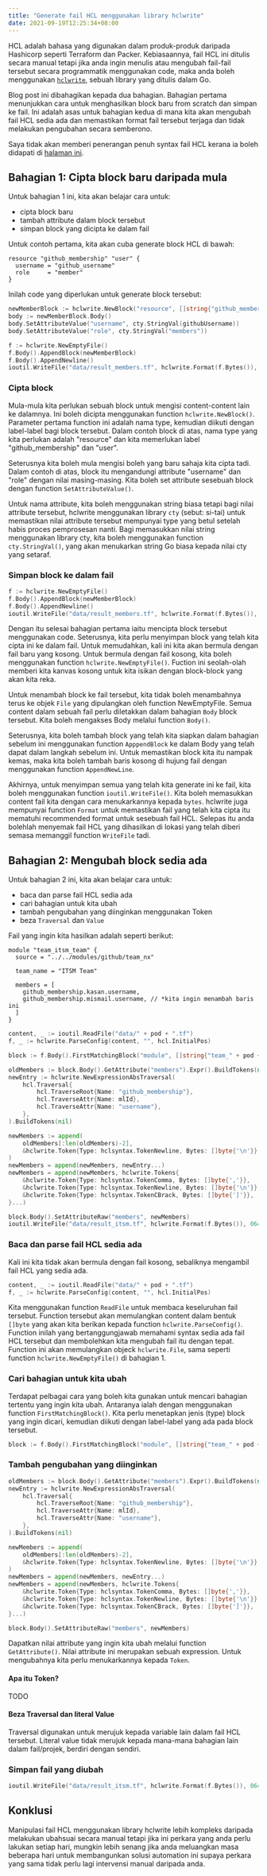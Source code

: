 ```yaml
---
title: "Generate fail HCL menggunakan library hclwrite"
date: 2021-09-19T12:25:34+08:00
---
```


HCL adalah bahasa yang digunakan dalam produk-produk daripada Hashicorp seperti Terraform dan Packer. Kebiasaannya, fail HCL ini ditulis secara manual tetapi jika anda ingin menulis atau mengubah fail-fail tersebut secara programmatik menggunakan code, maka anda boleh menggunakan [`hclwrite`](https://pkg.go.dev/github.com/hashicorp/hcl/v2@v2.10.1/hclwrite#Tokens), sebuah library yang ditulis dalam Go.

Blog post ini dibahagikan kepada dua bahagian. Bahagian pertama menunjukkan cara untuk menghasilkan block baru from scratch dan simpan ke fail. Ini adalah asas untuk bahagian kedua di mana kita akan mengubah fail HCL sedia ada dan memastikan format fail tersebut terjaga dan tidak melakukan pengubahan secara semberono.

Saya tidak akan memberi penerangan penuh syntax fail HCL kerana ia boleh didapati di [halaman ini](https://www.terraform.io/docs/language/syntax/configuration.html).


## Bahagian 1: Cipta block baru daripada mula

Untuk bahagian 1 ini, kita akan belajar cara untuk:

- cipta block baru
- tambah attribute dalam block tersebut
- simpan block yang dicipta ke dalam fail

Untuk contoh pertama, kita akan cuba generate block HCL di bawah:

```hcl
resource "github_membership" "user" {
  username = "github_username"
  role     = "member"
}
```

Inilah code yang diperlukan untuk generate block tersebut:

```go
newMemberBlock := hclwrite.NewBlock("resource", []string{"github_membership", mlId})
body := newMemberBlock.Body()
body.SetAttributeValue("username", cty.StringVal(githubUsername))
body.SetAttributeValue("role", cty.StringVal("members"))

f := hclwrite.NewEmptyFile()
f.Body().AppendBlock(newMemberBlock)
f.Body().AppendNewline()
ioutil.WriteFile("data/result_members.tf", hclwrite.Format(f.Bytes()), 0644)
```

### Cipta block

Mula-mula kita perlukan sebuah block untuk mengisi content-content lain ke dalamnya. Ini boleh dicipta menggunakan function `hclwrite.NewBlock()`. Parameter pertama function ini adalah nama type, kemudian diikuti dengan label-label bagi block tersebut. Dalam contoh block di atas, nama type yang kita perlukan adalah "resource" dan kita memerlukan label "github_membership" dan "user".

Seterusnya kita boleh mula mengisi boleh yang baru sahaja kita cipta tadi. Dalam contoh di atas, block itu mengandungi attribute "username" dan "role" dengan nilai masing-masing. Kita boleh set attribute sesebuah block dengan function `SetAttributeValue()`.

Untuk nama attribute, kita boleh menggunakan string biasa tetapi bagi nilai attribute tersebut, hclwrite menggunakan library `cty` (sebut: si-tai) untuk memastikan nilai attribute tersebut mempunyai type yang betul setelah habis proces pemprosesan nanti. Bagi memasukkan nilai string menggunakan library cty, kita boleh menggunakan function `cty.StringVal()`, yang akan menukarkan string Go biasa kepada nilai cty yang setaraf.

### Simpan block ke dalam fail

```go
f := hclwrite.NewEmptyFile()
f.Body().AppendBlock(newMemberBlock)
f.Body().AppendNewline()
ioutil.WriteFile("data/result_members.tf", hclwrite.Format(f.Bytes()), 0644)
```

Dengan itu selesai bahagian pertama iaitu mencipta block tersebut menggunakan code. Seterusnya, kita perlu menyimpan block yang telah kita cipta ini ke dalam fail. Untuk memudahkan, kali ini kita akan bermula dengan fail baru yang kosong. Untuk bermula dengan fail kosong, kita boleh menggunakan function `hclwrite.NewEmptyFile()`. Fuction ini seolah-olah memberi kita kanvas kosong untuk kita isikan dengan block-block yang akan kita reka.

Untuk menambah block ke fail tersebut, kita tidak boleh menambahnya terus ke objek `File` yang dipulangkan oleh function NewEmptyFile. Semua content dalam sebuah fail perlu diletakkan dalam bahagian `Body` block tersebut. Kita boleh mengakses Body melalui function `Body()`.

Seterusnya, kita boleh tambah block yang telah kita siapkan dalam bahagian sebelum ini menggunakan function `ApppendBlock` ke dalam Body yang telah dapat dalam langkah sebelum ini. Untuk memastikan block kita itu nampak kemas, maka kita boleh tambah baris kosong di hujung fail dengan menggunakan function `AppendNewLine`.

Akhirnya, untuk menyimpan semua yang telah kita generate ini ke fail, kita boleh menggunakan function `ioutil.WriteFile()`. Kita boleh memasukkan content fail kita dengan cara menukarkannya kepada `bytes`. hclwrite juga mempunyai function `Format` untuk memastikan fail yang telah kita cipta itu mematuhi recommended format untuk sesebuah fail HCL. Selepas itu anda bolehlah menyemak fail HCL yang dihasilkan di lokasi yang telah diberi semasa memanggil function `WriteFile` tadi.

## Bahagian 2: Mengubah block sedia ada

Untuk bahagian 2 ini, kita akan belajar cara untuk:

- baca dan parse fail HCL sedia ada
- cari bahagian untuk kita ubah
- tambah pengubahan yang diinginkan menggunakan Token
- beza `Traversal` dan `Value`

Fail yang ingin kita hasilkan adalah seperti berikut:

```hcl
module "team_itsm_team" {
  source = "../../modules/github/team_nx"

  team_name = "ITSM Team"

  members = [
    github_membership.kasan.username,
    github_membership.mismail.username, // *kita ingin menambah baris ini
  ]
}
```

```go
content, _ := ioutil.ReadFile("data/" + pod + ".tf")
f, _ := hclwrite.ParseConfig(content, "", hcl.InitialPos)

block := f.Body().FirstMatchingBlock("module", []string{"team_" + pod + "_team"})

oldMembers := block.Body().GetAttribute("members").Expr().BuildTokens(nil)
newEntry := hclwrite.NewExpressionAbsTraversal(
    hcl.Traversal{
        hcl.TraverseRoot{Name: "github_membership"},
        hcl.TraverseAttr{Name: mlId},
        hcl.TraverseAttr{Name: "username"},
    },
).BuildTokens(nil)

newMembers := append(
    oldMembers[:len(oldMembers)-2],
    &hclwrite.Token{Type: hclsyntax.TokenNewline, Bytes: []byte{'\n'}},
)
newMembers = append(newMembers, newEntry...)
newMembers = append(newMembers, hclwrite.Tokens{
    &hclwrite.Token{Type: hclsyntax.TokenComma, Bytes: []byte{','}},
    &hclwrite.Token{Type: hclsyntax.TokenNewline, Bytes: []byte{'\n'}},
    &hclwrite.Token{Type: hclsyntax.TokenCBrack, Bytes: []byte{']'}},
}...)

block.Body().SetAttributeRaw("members", newMembers)
ioutil.WriteFile("data/result_itsm.tf", hclwrite.Format(f.Bytes()), 0644)
```

### Baca dan parse fail HCL sedia ada

Kali ini kita tidak akan bermula dengan fail kosong, sebaliknya mengambil fail HCL yang sedia ada.

```go
content, _ := ioutil.ReadFile("data/" + pod + ".tf")
f, _ := hclwrite.ParseConfig(content, "", hcl.InitialPos)
```

Kita menggunakan function `ReadFile` untuk membaca keseluruhan fail tersebut. Function tersebut akan memulangkan content dalam bentuk `[]byte` yang akan kita berikan kepada function `hclwrite.ParseConfig()`. Function inilah yang bertanggungjawab memahami syntax sedia ada fail HCL tersebut dan membolehkan kita mengubah fail itu dengan tepat. Function ini akan memulangkan objeck `hclwrite.File`, sama seperti function `hclwrite.NewEmptyFile()` di bahagian 1.

### Cari bahagian untuk kita ubah

Terdapat pelbagai cara yang boleh kita gunakan untuk mencari bahagian tertentu yang ingin kita ubah. Antaranya ialah dengan menggunakan function `FirstMatchingBlock()`.
Kita perlu menetapkan jenis (type) block yang ingin dicari, kemudian diikuti dengan label-label yang ada pada block tersebut.

```go
block := f.Body().FirstMatchingBlock("module", []string{"team_" + pod + "_team"})
```

### Tambah pengubahan yang diinginkan

```go
oldMembers := block.Body().GetAttribute("members").Expr().BuildTokens(nil)
newEntry := hclwrite.NewExpressionAbsTraversal(
    hcl.Traversal{
        hcl.TraverseRoot{Name: "github_membership"},
        hcl.TraverseAttr{Name: mlId},
        hcl.TraverseAttr{Name: "username"},
    },
).BuildTokens(nil)

newMembers := append(
    oldMembers[:len(oldMembers)-2],
    &hclwrite.Token{Type: hclsyntax.TokenNewline, Bytes: []byte{'\n'}},
)
newMembers = append(newMembers, newEntry...)
newMembers = append(newMembers, hclwrite.Tokens{
    &hclwrite.Token{Type: hclsyntax.TokenComma, Bytes: []byte{','}},
    &hclwrite.Token{Type: hclsyntax.TokenNewline, Bytes: []byte{'\n'}},
    &hclwrite.Token{Type: hclsyntax.TokenCBrack, Bytes: []byte{']'}},
}...)

block.Body().SetAttributeRaw("members", newMembers)
```

Dapatkan nilai attribute yang ingin kita ubah melalui function `GetAttribute()`. Nilai attribute ini merupakan sebuah expression. Untuk mengubahnya kita perlu menukarkannya kepada `Token`.

#### Apa itu Token?

TODO

#### Beza Traversal dan literal Value

Traversal digunakan untuk merujuk kepada variable lain dalam fail HCL tersebut. Literal value tidak merujuk kepada mana-mana bahagian lain dalam fail/projek, berdiri dengan sendiri.

### Simpan fail yang diubah

```go
ioutil.WriteFile("data/result_itsm.tf", hclwrite.Format(f.Bytes()), 0644)
```

## Konklusi

Manipulasi fail HCL menggunakan library hclwrite lebih kompleks daripada melakukan ubahsuai secara manual tetapi jika ini perkara yang anda perlu lakukan setiap hari, mungkin lebih senang jika anda meluangkan masa beberapa hari untuk membangunkan solusi automation ini supaya perkara yang sama tidak perlu lagi intervensi manual daripada anda.
